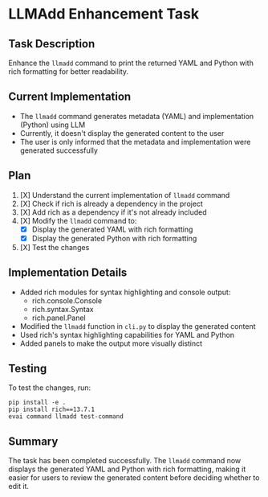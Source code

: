 # LLMAdd Enhancement Task

## Task Description
Enhance the `llmadd` command to print the returned YAML and Python with rich formatting for better readability.

## Current Implementation
- The `llmadd` command generates metadata (YAML) and implementation (Python) using LLM
- Currently, it doesn't display the generated content to the user
- The user is only informed that the metadata and implementation were generated successfully

## Plan
1. [X] Understand the current implementation of `llmadd` command
2. [X] Check if rich is already a dependency in the project
3. [X] Add rich as a dependency if it's not already included
4. [X] Modify the `llmadd` command to:
   - [X] Display the generated YAML with rich formatting
   - [X] Display the generated Python with rich formatting
5. [X] Test the changes

## Implementation Details
- Added rich modules for syntax highlighting and console output:
  - rich.console.Console
  - rich.syntax.Syntax
  - rich.panel.Panel
- Modified the `llmadd` function in `cli.py` to display the generated content
- Used rich's syntax highlighting capabilities for YAML and Python
- Added panels to make the output more visually distinct

## Testing
To test the changes, run:
```
pip install -e .
pip install rich==13.7.1
evai command llmadd test-command
```

## Summary
The task has been completed successfully. The `llmadd` command now displays the generated YAML and Python with rich formatting, making it easier for users to review the generated content before deciding whether to edit it. 